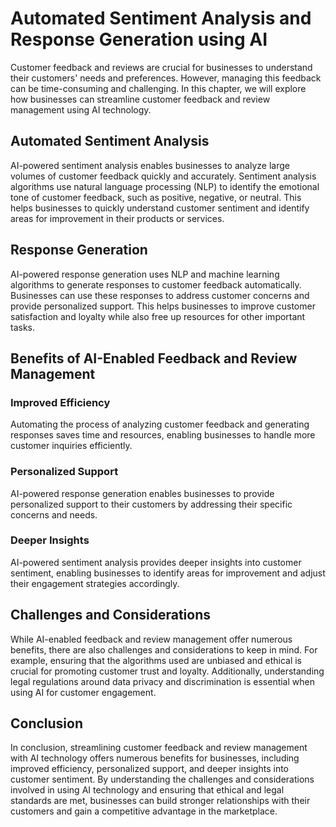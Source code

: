 Automated Sentiment Analysis and Response Generation using AI
======================================================================================================================================

Customer feedback and reviews are crucial for businesses to understand their customers' needs and preferences. However, managing this feedback can be time-consuming and challenging. In this chapter, we will explore how businesses can streamline customer feedback and review management using AI technology.

Automated Sentiment Analysis
----------------------------

AI-powered sentiment analysis enables businesses to analyze large volumes of customer feedback quickly and accurately. Sentiment analysis algorithms use natural language processing (NLP) to identify the emotional tone of customer feedback, such as positive, negative, or neutral. This helps businesses to quickly understand customer sentiment and identify areas for improvement in their products or services.

Response Generation
-------------------

AI-powered response generation uses NLP and machine learning algorithms to generate responses to customer feedback automatically. Businesses can use these responses to address customer concerns and provide personalized support. This helps businesses to improve customer satisfaction and loyalty while also free up resources for other important tasks.

Benefits of AI-Enabled Feedback and Review Management
-----------------------------------------------------

### Improved Efficiency

Automating the process of analyzing customer feedback and generating responses saves time and resources, enabling businesses to handle more customer inquiries efficiently.

### Personalized Support

AI-powered response generation enables businesses to provide personalized support to their customers by addressing their specific concerns and needs.

### Deeper Insights

AI-powered sentiment analysis provides deeper insights into customer sentiment, enabling businesses to identify areas for improvement and adjust their engagement strategies accordingly.

Challenges and Considerations
-----------------------------

While AI-enabled feedback and review management offer numerous benefits, there are also challenges and considerations to keep in mind. For example, ensuring that the algorithms used are unbiased and ethical is crucial for promoting customer trust and loyalty. Additionally, understanding legal regulations around data privacy and discrimination is essential when using AI for customer engagement.

Conclusion
----------

In conclusion, streamlining customer feedback and review management with AI technology offers numerous benefits for businesses, including improved efficiency, personalized support, and deeper insights into customer sentiment. By understanding the challenges and considerations involved in using AI technology and ensuring that ethical and legal standards are met, businesses can build stronger relationships with their customers and gain a competitive advantage in the marketplace.
